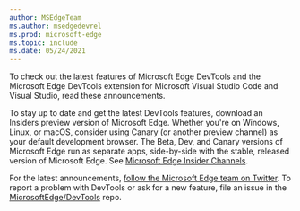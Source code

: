 ```yaml
---
author: MSEdgeTeam
ms.author: msedgedevrel
ms.prod: microsoft-edge
ms.topic: include
ms.date: 05/24/2021
---
```

To check out the latest features of Microsoft Edge DevTools and the Microsoft Edge DevTools extension for Microsoft Visual Studio Code and Visual Studio, read these announcements.

To stay up to date and get the latest DevTools features, download an Insiders preview version of Microsoft Edge.  Whether you're on Windows, Linux, or macOS, consider using Canary (or another preview channel) as your default development browser.  The Beta, Dev, and Canary versions of Microsoft Edge run as separate apps, side-by-side with the stable, released version of Microsoft Edge.  See [Microsoft Edge Insider Channels](https://aka.ms/microsoftedge).

For the latest announcements, [follow the Microsoft Edge team on Twitter](https://twitter.com/MSEdgeDev). To report a problem with DevTools or ask for a new feature, file an issue in the [MicrosoftEdge/DevTools](https://github.com/MicrosoftEdge/DevTools) repo.
